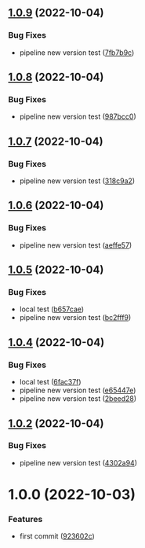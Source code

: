 ## [1.0.9](https://github.com/filipeforattini/ff-mob-react-native/compare/v1.0.8...v1.0.9) (2022-10-04)


### Bug Fixes

* pipeline new version test ([7fb7b9c](https://github.com/filipeforattini/ff-mob-react-native/commit/7fb7b9cdc02837e184d7ae6644a3a61ffc670464))

## [1.0.8](https://github.com/filipeforattini/ff-mob-react-native/compare/v1.0.7...v1.0.8) (2022-10-04)


### Bug Fixes

* pipeline new version test ([987bcc0](https://github.com/filipeforattini/ff-mob-react-native/commit/987bcc042700e69936c699853e8a68d2840e84d5))

## [1.0.7](https://github.com/filipeforattini/ff-mob-react-native/compare/v1.0.6...v1.0.7) (2022-10-04)


### Bug Fixes

* pipeline new version test ([318c9a2](https://github.com/filipeforattini/ff-mob-react-native/commit/318c9a2f6b8a43dc85ad641cd73c760e3dc255b6))

## [1.0.6](https://github.com/filipeforattini/ff-mob-react-native/compare/v1.0.5...v1.0.6) (2022-10-04)


### Bug Fixes

* pipeline new version test ([aeffe57](https://github.com/filipeforattini/ff-mob-react-native/commit/aeffe57c8bc8e7479c1e10b55deeda9043c9a1a4))

## [1.0.5](https://github.com/filipeforattini/ff-mob-react-native/compare/v1.0.4...v1.0.5) (2022-10-04)


### Bug Fixes

* local test ([b657cae](https://github.com/filipeforattini/ff-mob-react-native/commit/b657cae17d2ccc124c6fd4dd474669c384b6a3ba))
* pipeline new version test ([bc2fff9](https://github.com/filipeforattini/ff-mob-react-native/commit/bc2fff9d1fdaf729e96d656092b151ac6266b2a5))

## [1.0.4](https://github.com/filipeforattini/ff-mob-react-native/compare/v1.0.3...v1.0.4) (2022-10-04)


### Bug Fixes

* local test ([6fac37f](https://github.com/filipeforattini/ff-mob-react-native/commit/6fac37f7398f7b3d5765611e808750dee6ce8f42))
* pipeline new version test ([e65447e](https://github.com/filipeforattini/ff-mob-react-native/commit/e65447e814616a7f5d0578294ee5e7c79b856bc0))
* pipeline new version test ([2beed28](https://github.com/filipeforattini/ff-mob-react-native/commit/2beed28066bb147171e4cbf8a32d39ccf4fc11aa))

## [1.0.2](https://github.com/filipeforattini/ff-mob-react-native/compare/v1.0.1...v1.0.2) (2022-10-04)


### Bug Fixes

* pipeline new version test ([4302a94](https://github.com/filipeforattini/ff-mob-react-native/commit/4302a94c7e13cc24a0142a72713f2a13473d02d0))

# 1.0.0 (2022-10-03)


### Features

* first commit ([923602c](https://github.com/filipeforattini/ff-mob-react-native/commit/923602cd485261b6527a6c58c768bbd6c77d645e))
